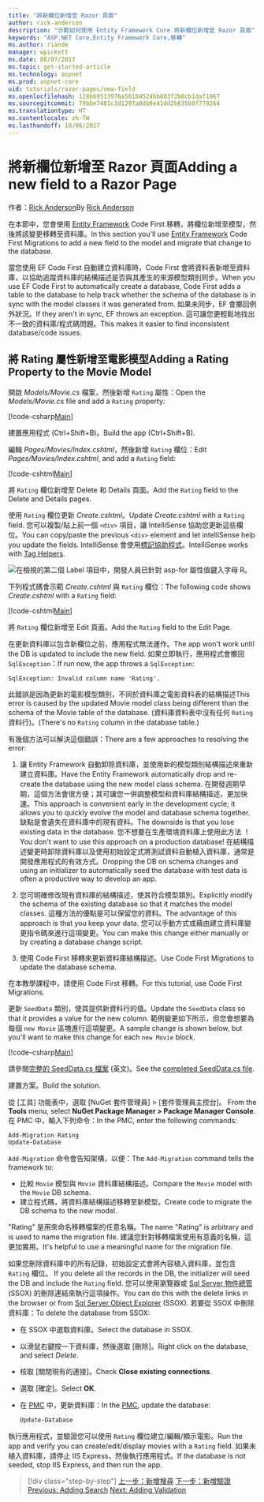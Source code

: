 ```yaml
---
title: "將新欄位新增至 Razor 頁面"
author: rick-anderson
description: "示範如何使用 Entity Framework Core 將新欄位新增至 Razor 頁面"
keywords: "ASP.NET Core,Entity Framework Core,移轉"
ms.author: riande
manager: wpickett
ms.date: 08/07/2017
ms.topic: get-started-article
ms.technology: aspnet
ms.prod: aspnet-core
uid: tutorials/razor-pages/new-field
ms.openlocfilehash: 128b69513976a56104524bb803f2b8cb1daf1967
ms.sourcegitcommit: 79bbe7481c3d1297a0db8e41dd2b635b0f778264
ms.translationtype: HT
ms.contentlocale: zh-TW
ms.lasthandoff: 10/06/2017
---
```

# <a name="adding-a-new-field-to-a-razor-page"></a><span data-ttu-id="fb745-104">將新欄位新增至 Razor 頁面</span><span class="sxs-lookup"><span data-stu-id="fb745-104">Adding a new field to a Razor Page</span></span>

<span data-ttu-id="fb745-105">作者：[Rick Anderson](https://twitter.com/RickAndMSFT)</span><span class="sxs-lookup"><span data-stu-id="fb745-105">By [Rick Anderson](https://twitter.com/RickAndMSFT)</span></span>

<span data-ttu-id="fb745-106">在本節中，您會使用 [Entity Framework](https://docs.microsoft.com/ef/core/get-started/aspnetcore/new-db) Code First 移轉，將欄位新增至模型，然後將該變更移轉至資料庫。</span><span class="sxs-lookup"><span data-stu-id="fb745-106">In this section you'll use [Entity Framework](https://docs.microsoft.com/ef/core/get-started/aspnetcore/new-db) Code First Migrations to add a new field to the model and migrate that change to the database.</span></span>

<span data-ttu-id="fb745-107">當您使用 EF Code First 自動建立資料庫時，Code First 會將資料表新增至資料庫，以協助追蹤資料庫的結構描述是否與其產生的來源模型類別同步。</span><span class="sxs-lookup"><span data-stu-id="fb745-107">When you use EF Code First to automatically create a database, Code First adds a table to the database to help track whether the schema of the database is in sync with the model classes it was generated from.</span></span> <span data-ttu-id="fb745-108">如果未同步，EF 會擲回例外狀況。</span><span class="sxs-lookup"><span data-stu-id="fb745-108">If they aren't in sync, EF throws an exception.</span></span> <span data-ttu-id="fb745-109">這可讓您更輕鬆地找出不一致的資料庫/程式碼問題。</span><span class="sxs-lookup"><span data-stu-id="fb745-109">This makes it easier to find inconsistent database/code issues.</span></span>

## <a name="adding-a-rating-property-to-the-movie-model"></a><span data-ttu-id="fb745-110">將 Rating 屬性新增至電影模型</span><span class="sxs-lookup"><span data-stu-id="fb745-110">Adding a Rating Property to the Movie Model</span></span>

<span data-ttu-id="fb745-111">開啟 *Models/Movie.cs* 檔案，然後新增 `Rating` 屬性：</span><span class="sxs-lookup"><span data-stu-id="fb745-111">Open the *Models/Movie.cs* file and add a `Rating` property:</span></span>

[!code-csharp[Main](razor-pages-start/sample/RazorPagesMovie/Models/MovieDateRating.cs?highlight=11&range=7-18)]

<span data-ttu-id="fb745-112">建置應用程式 (Ctrl+Shift+B)。</span><span class="sxs-lookup"><span data-stu-id="fb745-112">Build the app (Ctrl+Shift+B).</span></span>

<span data-ttu-id="fb745-113">編輯 *Pages/Movies/Index.cshtml*，然後新增 `Rating` 欄位：</span><span class="sxs-lookup"><span data-stu-id="fb745-113">Edit *Pages/Movies/Index.cshtml*, and add a `Rating` field:</span></span>

[!code-cshtml[Main](razor-pages-start/sample/RazorPagesMovie/Pages/Movies/Index.cshtml?highlight=40-42,61-63)]

<span data-ttu-id="fb745-114">將 `Rating` 欄位新增至 Delete 和 Details 頁面。</span><span class="sxs-lookup"><span data-stu-id="fb745-114">Add the `Rating` field to the Delete and Details pages.</span></span>

<span data-ttu-id="fb745-115">使用 `Rating` 欄位更新 *Create.cshtml*。</span><span class="sxs-lookup"><span data-stu-id="fb745-115">Update *Create.cshtml* with a `Rating` field.</span></span> <span data-ttu-id="fb745-116">您可以複製/貼上前一個 `<div>` 項目，讓 IntelliSense 協助您更新這些欄位。</span><span class="sxs-lookup"><span data-stu-id="fb745-116">You can copy/paste the previous `<div>` element and let intelliSense help you update the fields.</span></span> <span data-ttu-id="fb745-117">IntelliSense 會使用[標記協助程式](xref:mvc/views/tag-helpers/intro)。</span><span class="sxs-lookup"><span data-stu-id="fb745-117">IntelliSense works with [Tag Helpers](xref:mvc/views/tag-helpers/intro).</span></span>

![在檢視的第二個 Label 項目中，開發人員已針對 asp-for 屬性值鍵入字母 R。](new-field/_static/cr.png)

<span data-ttu-id="fb745-121">下列程式碼會示範 *Create.cshtml* 與 `Rating` 欄位：</span><span class="sxs-lookup"><span data-stu-id="fb745-121">The following code shows *Create.cshtml* with a `Rating` field:</span></span>

[!code-cshtml[Main](razor-pages-start/sample/RazorPagesMovie/Pages/Movies/Create.cshtml?highlight=36-40)]

<span data-ttu-id="fb745-122">將 `Rating` 欄位新增至 Edit 頁面。</span><span class="sxs-lookup"><span data-stu-id="fb745-122">Add the `Rating` field to the Edit Page.</span></span>

<span data-ttu-id="fb745-123">在更新資料庫以包含新欄位之前，應用程式無法運作。</span><span class="sxs-lookup"><span data-stu-id="fb745-123">The app won't work until the DB is updated to include the new field.</span></span> <span data-ttu-id="fb745-124">如果立即執行，應用程式會擲回 `SqlException`：</span><span class="sxs-lookup"><span data-stu-id="fb745-124">If run now, the app throws a `SqlException`:</span></span>

```
SqlException: Invalid column name 'Rating'.
```

<span data-ttu-id="fb745-125">此錯誤是因為更新的電影模型類別，不同於資料庫之電影資料表的結構描述</span><span class="sxs-lookup"><span data-stu-id="fb745-125">This error is caused by the updated Movie model class being different than the schema of the Movie table of the database.</span></span> <span data-ttu-id="fb745-126">(資料庫資料表中沒有任何 `Rating` 資料行)。</span><span class="sxs-lookup"><span data-stu-id="fb745-126">(There's no `Rating` column in the database table.)</span></span>

<span data-ttu-id="fb745-127">有幾個方法可以解決這個錯誤：</span><span class="sxs-lookup"><span data-stu-id="fb745-127">There are a few approaches to resolving the error:</span></span>

1. <span data-ttu-id="fb745-128">讓 Entity Framework 自動卸除資料庫，並使用新的模型類別結構描述來重新建立資料庫。</span><span class="sxs-lookup"><span data-stu-id="fb745-128">Have the Entity Framework automatically drop and re-create the database using  the new model class schema.</span></span> <span data-ttu-id="fb745-129">在開發週期早期，這個方法會很方便；其可讓您一併調整模型和資料庫結構描述，更加快速。</span><span class="sxs-lookup"><span data-stu-id="fb745-129">This approach is convenient early in the development cycle; it allows you to quickly evolve the model and database schema together.</span></span> <span data-ttu-id="fb745-130">缺點是會遺失在資料庫中的現有資料。</span><span class="sxs-lookup"><span data-stu-id="fb745-130">The downside is that you lose existing data in the database.</span></span> <span data-ttu-id="fb745-131">您不想要在生產環境資料庫上使用此方法 ！</span><span class="sxs-lookup"><span data-stu-id="fb745-131">You don't want to use this approach on a production database!</span></span> <span data-ttu-id="fb745-132">在結構描述變更時卸除資料庫以及使用初始設定式將測試資料自動植入資料庫，通常是開發應用程式的有效方式。</span><span class="sxs-lookup"><span data-stu-id="fb745-132">Dropping the DB on schema changes and using an initializer to automatically seed the database with test data is often a productive way to develop an app.</span></span>

2. <span data-ttu-id="fb745-133">您可明確修改現有資料庫的結構描述，使其符合模型類別。</span><span class="sxs-lookup"><span data-stu-id="fb745-133">Explicitly modify the schema of the existing database so that it matches the model classes.</span></span> <span data-ttu-id="fb745-134">這種方法的優點是可以保留您的資料。</span><span class="sxs-lookup"><span data-stu-id="fb745-134">The advantage of this approach is that you keep your data.</span></span> <span data-ttu-id="fb745-135">您可以手動方式或藉由建立資料庫變更指令碼來進行這項變更。</span><span class="sxs-lookup"><span data-stu-id="fb745-135">You can make this change either manually or by creating a database change script.</span></span>

3. <span data-ttu-id="fb745-136">使用 Code First 移轉來更新資料庫結構描述。</span><span class="sxs-lookup"><span data-stu-id="fb745-136">Use Code First Migrations to update the database schema.</span></span>

<span data-ttu-id="fb745-137">在本教學課程中，請使用 Code First 移轉。</span><span class="sxs-lookup"><span data-stu-id="fb745-137">For this tutorial, use Code First Migrations.</span></span>

<span data-ttu-id="fb745-138">更新 `SeedData` 類別，使其提供新資料行的值。</span><span class="sxs-lookup"><span data-stu-id="fb745-138">Update the `SeedData` class so that it provides a value for the new column.</span></span> <span data-ttu-id="fb745-139">範例變更如下所示，但您會想要為每個 `new Movie` 區塊進行這項變更。</span><span class="sxs-lookup"><span data-stu-id="fb745-139">A sample change is shown below, but you'll want to make this change for each `new Movie` block.</span></span>

[!code-csharp[Main](razor-pages-start/sample/RazorPagesMovie/Models/SeedDataRating.cs?name=snippet1&highlight=8)]

<span data-ttu-id="fb745-140">請參閱[完整的 SeedData.cs 檔案](https://github.com/aspnet/Docs/blob/master/aspnetcore/tutorials/razor-pages/razor-pages-start/sample/RazorPagesMovie/Models/SeedDataRating.cs) (英文)。</span><span class="sxs-lookup"><span data-stu-id="fb745-140">See the [completed SeedData.cs file](https://github.com/aspnet/Docs/blob/master/aspnetcore/tutorials/razor-pages/razor-pages-start/sample/RazorPagesMovie/Models/SeedDataRating.cs).</span></span>

<span data-ttu-id="fb745-141">建置方案。</span><span class="sxs-lookup"><span data-stu-id="fb745-141">Build the solution.</span></span>

<span data-ttu-id="fb745-142"><a name="pmc"></a> 從 [工具] 功能表中，選取 [NuGet 套件管理員] > [套件管理員主控台]。</span><span class="sxs-lookup"><span data-stu-id="fb745-142"><a name="pmc"></a> From the **Tools** menu, select **NuGet Package Manager > Package Manager Console**.</span></span>
<span data-ttu-id="fb745-143">在 PMC 中，輸入下列命令：</span><span class="sxs-lookup"><span data-stu-id="fb745-143">In the PMC, enter the following commands:</span></span>

```powershell
Add-Migration Rating
Update-Database
```

<span data-ttu-id="fb745-144">`Add-Migration` 命令會告知架構，以便：</span><span class="sxs-lookup"><span data-stu-id="fb745-144">The `Add-Migration` command tells the framework to:</span></span>

* <span data-ttu-id="fb745-145">比較 `Movie` 模型與 `Movie` 資料庫結構描述。</span><span class="sxs-lookup"><span data-stu-id="fb745-145">Compare the `Movie` model with the `Movie` DB schema.</span></span>
* <span data-ttu-id="fb745-146">建立程式碼，將資料庫結構描述移轉至新模型。</span><span class="sxs-lookup"><span data-stu-id="fb745-146">Create code to migrate the DB schema to the new model.</span></span>

<span data-ttu-id="fb745-147">"Rating" 是用來命名移轉檔案的任意名稱。</span><span class="sxs-lookup"><span data-stu-id="fb745-147">The name "Rating" is arbitrary and is used to name the migration file.</span></span> <span data-ttu-id="fb745-148">建議您針對移轉檔案使用有意義的名稱，這更加實用。</span><span class="sxs-lookup"><span data-stu-id="fb745-148">It's helpful to use a meaningful name for the migration file.</span></span>

<span data-ttu-id="fb745-149"><a name="ssox"></a> 如果您刪除資料庫中的所有記錄，初始設定式會將內容植入資料庫，並包含 `Rating` 欄位。</span><span class="sxs-lookup"><span data-stu-id="fb745-149"><a name="ssox"></a> If you delete all the records in the DB, the initializer will seed the DB and include the `Rating` field.</span></span> <span data-ttu-id="fb745-150">您可以使用瀏覽器或 [Sql Server 物件總管](xref:tutorials/razor-pages/sql#ssox) (SSOX) 的刪除連結來執行這項操作。</span><span class="sxs-lookup"><span data-stu-id="fb745-150">You can do this with the delete links in the browser or from [Sql Server Object Explorer](xref:tutorials/razor-pages/sql#ssox) (SSOX).</span></span> <span data-ttu-id="fb745-151">若要從 SSOX 中刪除資料庫：</span><span class="sxs-lookup"><span data-stu-id="fb745-151">To delete the database from SSOX:</span></span>

* <span data-ttu-id="fb745-152">在 SSOX 中選取資料庫。</span><span class="sxs-lookup"><span data-stu-id="fb745-152">Select the database in SSOX.</span></span>
* <span data-ttu-id="fb745-153">以滑鼠右鍵按一下資料庫，然後選取 [刪除]。</span><span class="sxs-lookup"><span data-stu-id="fb745-153">Right click on the database, and select *Delete*.</span></span>
* <span data-ttu-id="fb745-154">核取 [關閉現有的連接]。</span><span class="sxs-lookup"><span data-stu-id="fb745-154">Check **Close existing connections**.</span></span>
* <span data-ttu-id="fb745-155">選取 [確定]。</span><span class="sxs-lookup"><span data-stu-id="fb745-155">Select **OK**.</span></span>
* <span data-ttu-id="fb745-156">在 [PMC](xref:tutorials/razor-pages/new-field#pmc) 中，更新資料庫：</span><span class="sxs-lookup"><span data-stu-id="fb745-156">In the [PMC](xref:tutorials/razor-pages/new-field#pmc), update the database:</span></span>

  ```powershell
  Update-Database
  ```

<span data-ttu-id="fb745-157">執行應用程式，並驗證您可以使用 `Rating` 欄位建立/編輯/顯示電影。</span><span class="sxs-lookup"><span data-stu-id="fb745-157">Run the app and verify you can create/edit/display movies with a `Rating` field.</span></span> <span data-ttu-id="fb745-158">如果未植入資料庫，請停止 IIS Express，然後執行應用程式。</span><span class="sxs-lookup"><span data-stu-id="fb745-158">If the database is not seeded, stop IIS Express, and then run the app.</span></span>

>[!div class="step-by-step"]
<span data-ttu-id="fb745-159">[上一步：新增搜尋](xref:tutorials/razor-pages/search)
[下一步：新增驗證](xref:tutorials/razor-pages/validation)</span><span class="sxs-lookup"><span data-stu-id="fb745-159">[Previous: Adding Search](xref:tutorials/razor-pages/search)
[Next: Adding Validation](xref:tutorials/razor-pages/validation)</span></span>

